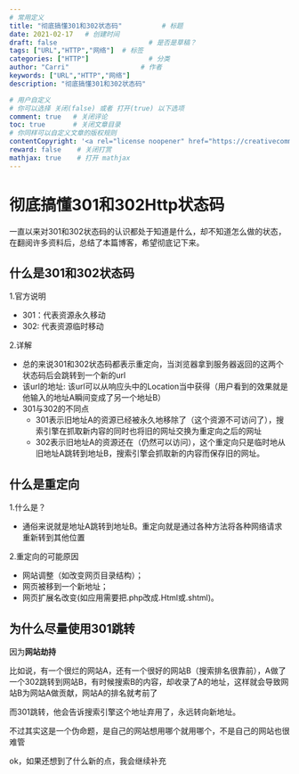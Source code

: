 ```yaml
---
# 常用定义
title: "彻底搞懂301和302状态码"          # 标题
date: 2021-02-17   # 创建时间
draft: false                       # 是否是草稿？
tags: ["URL","HTTP","网络"]  # 标签
categories: ["HTTP"]               # 分类
author: "Carri"                  # 作者
keywords: ["URL","HTTP","网络"]
description: "彻底搞懂301和302状态码"  

# 用户自定义
# 你可以选择 关闭(false) 或者 打开(true) 以下选项
comment: true   # 关闭评论
toc: true       # 关闭文章目录
# 你同样可以自定义文章的版权规则
contentCopyright: '<a rel="license noopener" href="https://creativecommons.org/licenses/by-nc-nd/4.0/" target="_blank">CC BY-NC-ND 4.0</a>'
reward: false	 # 关闭打赏
mathjax: true    # 打开 mathjax
---
```


# 彻底搞懂301和302Http状态码

​		一直以来对301和302状态码的认识都处于知道是什么，却不知道怎么做的状态，在翻阅许多资料后，总结了本篇博客，希望彻底记下来。

## 什么是301和302状态码

1.官方说明

- 301：代表资源永久移动
- 302:   代表资源临时移动

2.详解

- 总的来说301和302状态码都表示重定向，当浏览器拿到服务器返回的这两个状态码后会跳转到一个新的url
- 该url的地址: 该url可以从响应头中的Location当中获得（用户看到的效果就是他输入的地址A瞬间变成了另一个地址B）
- 301与302的不同点
  - 301表示旧地址A的资源已经被永久地移除了（这个资源不可访问了），搜索引擎在抓取新内容的同时也将旧的网址交换为重定向之后的网址
  - 302表示旧地址A的资源还在（仍然可以访问），这个重定向只是临时地从旧地址A跳转到地址B，搜索引擎会抓取新的内容而保存旧的网址。

## 什么是重定向

1.什么是？

- 通俗来说就是地址A跳转到地址B。重定向就是通过各种方法将各种网络请求重新转到其他位置

2.重定向的可能原因

- 网站调整（如改变网页目录结构）；
- 网页被移到一个新地址；
- 网页扩展名改变(如应用需要把.php改成.Html或.shtml)。



## 为什么尽量使用301跳转

因为**网站劫持**

比如说，有一个很烂的网站A，还有一个很好的网站B（搜索排名很靠前），A做了一个302跳转到网站B，有时候搜索B的内容，却收录了A的地址，这样就会导致网站B为网站A做贡献，网站A的排名就考前了

而301跳转，他会告诉搜索引擎这个地址弃用了，永远转向新地址。

不过其实这是一个伪命题，是自己的网站想用哪个就用哪个，不是自己的网站也很难管



ok，如果还想到了什么新的点，我会继续补充